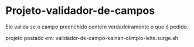 # Projeto-validador-de-campos

Ele valida se o campo preenchido contem verdadeiramente o que é pedido.

projeto postado em: validador-de-campo-kainan-olimpio-leite.surge.sh
